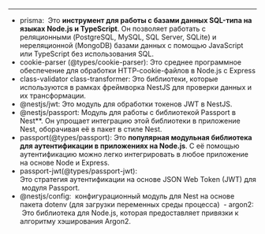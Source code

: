 
___
-   prisma:
 Это **инструмент для работы с базами данных SQL-типа на языках Node.js и TypeScript**. Он позволяет работать с реляционными (PostgreSQL, MySQL, SQL Server, SQLite) и нереляционной (MongoDB) базами данных с помощью JavaScript или TypeScript без использования SQL.
-  cookie-parser (@types/cookie-parser):
Это среднее программное обеспечение для обработки HTTP-cookie-файлов в Node.js с Express
-  class-validator class-transformer:
Это библиотеки, которые используются в рамках фреймворка NestJS для проверки данных и их трансформации.
- @nestjs/jwt:
Это модуль для обработки токенов JWT в NestJS.
- @nestjs/passport:
Модуль для работы с библиотекой Passport в Nest**. Он упрощает интеграцию этой библиотеки в приложение Nest, оборачивая её в пакет в стиле Nest. 
- passport(@types/passport):
Это **популярная модульная библиотека для аутентификации в приложениях на Node.js**. С её помощью аутентификацию можно легко интегрировать в любое приложение на основе Node и Express.
- passport-jwt(@types/passport-jwt):
Это стратегия аутентификации на основе JSON Web Token (JWT) для модуля Passport.
- @nestjs/config:
 конфигурационный модуль для Nest на основе пакета dotenv (для загрузки переменных среды процесса)
 - argon2:
 Это библиотека для Node.js, которая предоставляет привязки к алгоритму хэширования Argon2.